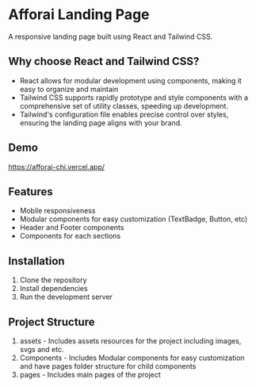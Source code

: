 # Afforai Landing Page

A responsive landing page built using React and Tailwind CSS.

## Why choose React and Tailwind CSS?
- React allows for modular development using components, making it easy to organize and maintain
- Tailwind CSS supports rapidly prototype and style components with a comprehensive set of utility classes, speeding up development.
- Tailwind's configuration file enables precise control over styles, ensuring the landing page aligns with your brand.

## Demo
https://afforai-chi.vercel.app/

## Features

- Mobile responsiveness
- Modular components for easy customization (TextBadge, Button, etc)
- Header and Footer components
- Components for each sections

## Installation

1. Clone the repository
2. Install dependencies
3. Run the development server

## Project Structure

1. assets - Includes assets resources for the project including images, svgs and etc.
2. Components - Includes Modular components for easy customization and have pages folder structure for child components
3. pages - Includes main pages of the project